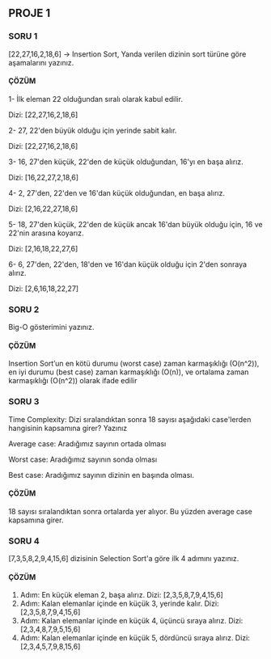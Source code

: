 ## PROJE 1
### SORU 1
[22,27,16,2,18,6] -> Insertion Sort, Yanda verilen dizinin sort türüne göre aşamalarını yazınız.
#### ÇÖZÜM
1- İlk eleman 22 olduğundan sıralı olarak kabul edilir. 

Dizi: [22,27,16,2,18,6]

2- 27, 22'den büyük olduğu için yerinde sabit kalır.

Dizi: [22,27,16,2,18,6]

3- 16, 27'den küçük, 22'den de küçük olduğundan, 16'yı en başa alırız.

Dizi: [16,22,27,2,18,6]

4- 2, 27'den, 22'den ve 16'dan küçük olduğundan, en başa alırız.

Dizi: [2,16,22,27,18,6]

5- 18, 27'den küçük, 22'den de küçük ancak 16'dan büyük olduğu için, 16 ve 22'nin 
arasına koyarız. 

Dizi: [2,16,18,22,27,6]

6- 6, 27'den, 22'den, 18'den ve 16'dan küçük olduğu için 2'den sonraya alırız.

Dizi: [2,6,16,18,22,27]

### SORU 2
Big-O gösterimini yazınız.
#### ÇÖZÜM

Insertion Sort’un en kötü durumu (worst case) zaman karmaşıklığı (O(n^2)), en iyi durumu (best case) zaman karmaşıklığı (O(n)), ve ortalama zaman karmaşıklığı (O(n^2)) olarak ifade edilir

### SORU 3
Time Complexity: Dizi sıralandıktan sonra 18 sayısı aşağıdaki case'lerden hangisinin kapsamına girer? Yazınız

Average case: Aradığımız sayının ortada olması

Worst case: Aradığımız sayının sonda olması

Best case: Aradığımız sayının dizinin en başında olması.

#### ÇÖZÜM
18 sayısı sıralandıktan sonra ortalarda yer alıyor. Bu yüzden average case kapsamına girer.

### SORU 4
[7,3,5,8,2,9,4,15,6] dizisinin Selection Sort'a göre ilk 4 adımını yazınız.

#### ÇÖZÜM
1. Adım: En küçük eleman 2, başa alırız.
Dizi: [2,3,5,8,7,9,4,15,6]
1. Adım: Kalan elemanlar içinde en küçük 3, yerinde kalır. 
Dizi: [2,3,5,8,7,9,4,15,6]
1. Adım: Kalan elemanlar içinde en küçük 4, üçüncü sıraya alırız. 
Dizi: [2,3,4,8,7,9,5,15,6]
1. Adım: Kalan elemanlar içinde en küçük 5, dördüncü sıraya alırız. 
Dizi:[2,3,4,5,7,9,8,15,6]
